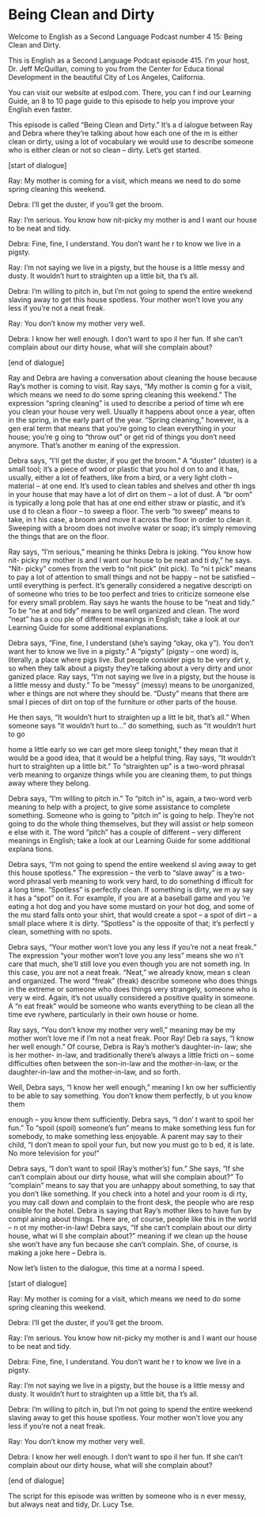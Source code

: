 # Being Clean and Dirty

Welcome to English as a Second Language Podcast number 4 15: Being Clean and Dirty.

This is English as a Second Language Podcast episode 415.  I’m your host, Dr. Jeff McQuillan, coming to you from the Center for Educa tional Development in the beautiful City of Los Angeles, California.

You can visit our website at eslpod.com.  There, you can f ind our Learning Guide, an 8 to 10 page guide to this episode to help you improve your English even faster.

This episode is called “Being Clean and Dirty.”  It’s a d ialogue between Ray and Debra where they’re talking about how each one of the m is either clean or dirty, using a lot of vocabulary we would use to describe someone  who is either clean or not so clean – dirty.  Let’s get started.

[start of dialogue]

Ray:  My mother is coming for a visit, which means we need  to do some spring cleaning this weekend.

Debra:  I’ll get the duster, if you’ll get the broom.

Ray:  I’m serious.  You know how nit-picky my mother is and  I want our house to be neat and tidy.

Debra:  Fine, fine, I understand.  You don’t want he r to know we live in a pigsty.

Ray:  I’m not saying we live in a pigsty, but the house is a little messy and dusty. It wouldn’t hurt to straighten up a little bit, tha t’s all.

Debra:  I’m willing to pitch in, but I’m not going to spend the entire weekend slaving away to get this house spotless.  Your mother won’t  love you any less if you’re not a neat freak.

Ray:  You don’t know my mother very well.

Debra:  I know her well enough.  I don’t want to spo il her fun.  If she can’t complain about our dirty house, what will she complain about?

 [end of dialogue]

Ray and Debra are having a conversation about cleaning the house because Ray’s mother is coming to visit.  Ray says, “My mother is comin g for a visit, which means we need to do some spring cleaning this weekend.”  The expression “spring cleaning” is used to describe a period of time wh ere you clean your house very well.  Usually it happens about once a year, often in the spring, in the early part of the year.  “Spring cleaning,” however, is a gen eral term that means that you’re going to clean everything in your house; you’re g oing to “throw out” or get rid of things you don’t need anymore.  That’s another m eaning of the expression.

Debra says, “I’ll get the duster, if you get the broom.”   A “duster” (duster) is a small tool; it’s a piece of wood or plastic that you hol d on to and it has, usually, either a lot of feathers, like from a bird, or a very light cloth – material – at one end.  It’s used to clean tables and shelves and other th ings in your house that may have a lot of dirt on them – a lot of dust.  A “br oom” is typically a long pole that has at one end either straw or plastic, and it’s use d to clean a floor – to sweep a floor.  The verb “to sweep” means to take, in t his case, a broom and move it across the floor in order to clean it.  Sweeping  with a broom does not involve water or soap; it’s simply removing the things that  are on the floor.

Ray says, “I’m serious,” meaning he thinks Debra is joking.  “You know how nit- picky my mother is and I want our house to be neat and ti dy,” he says.  “Nit- picky” comes from the verb to “nit pick” (nit pick).  To “ni t pick” means to pay a lot of attention to small things and not be happy – not be  satisfied – until everything is perfect.  It’s generally considered a negative descripti on of someone who tries to be too perfect and tries to criticize someone else for every small problem.  Ray says he wants the house to be “neat and tidy.”  To be “ne at and tidy” means to be well organized and clean.  The word “neat” has a cou ple of different meanings in English; take a look at our Learning Guide for some additional explanations.

Debra says, “Fine, fine, I understand (she’s saying “okay, oka y”).  You don’t want her to know we live in a pigsty.”  A “pigsty” (pigsty – one  word) is, literally, a place where pigs live.  But people consider pigs to be very dirt y, so when they talk about a pigsty they’re talking about a very dirty and unor ganized place.  Ray says, “I’m not saying we live in a pigsty, but the house is a little messy and dusty.”  To be “messy” (messy) means to be unorganized, wher e things are not where they should be.  “Dusty” means that there are smal l pieces of dirt on top of the furniture or other parts of the house.

He then says, “It wouldn’t hurt to straighten up a litt le bit, that’s all.”  When someone says “it wouldn’t hurt to...” do something, such  as “it wouldn’t hurt to go

 home a little early so we can get more sleep tonight,” they mean that it would be a good idea, that it would be a helpful thing.  Ray says, “It wouldn’t hurt to straighten up a little bit.”  To “straighten up” is a two-word phrasal verb meaning to organize things while you are cleaning them, to put things away where they belong.

Debra says, “I’m willing to pitch in.”  To “pitch in” is,  again, a two-word verb meaning to help with a project, to give some assistance to  complete something. Someone who is going to “pitch in” is going to help.  They’re not going to do the whole thing themselves, but they will assist or help someon e else with it.  The word “pitch” has a couple of different – very different  meanings in English; take a look at our Learning Guide for some additional explana tions.

Debra says, “I’m not going to spend the entire weekend sl aving away to get this house spotless.”  The expression – the verb to “slave away”  is a two-word phrasal verb meaning to work very hard, to do something d ifficult for a long time. “Spotless” is perfectly clean.  If something is dirty, we m ay say it has a “spot” on it.  For example, if you are at a baseball game and you ’re eating a hot dog and you have some mustard on your hot dog, and some of the mu stard falls onto your shirt, that would create a spot – a spot of dirt –  a small place where it is dirty.  “Spotless” is the opposite of that; it’s perfectl y clean, something with no spots.

Debra says, “Your mother won’t love you any less if you’re not a neat freak.”  The expression “your mother won’t love you any less” means she wo n’t care that much, she’ll still love you even though you are not someth ing.  In this case, you are not a neat freak.  “Neat,” we already know, mean s clean and organized.  The word “freak” (freak) describe someone who does things in the extreme or someone who does things very strangely, someone who is very w eird.  Again, it’s not usually considered a positive quality in someone.  A “n eat freak” would be someone who wants everything to be clean all the time eve rywhere, particularly in their own house or home.

Ray says, “You don’t know my mother very well,” meaning may be my mother won’t love me if I’m not a neat freak.  Poor Ray!  Deb ra says, “I know her well enough.”  Of course, Debra is Ray’s mother’s daughter-in- law; she is her mother- in-law, and traditionally there’s always a little fricti on – some difficulties often between the son-in-law and the mother-in-law, or the  daughter-in-law and the mother-in-law, and so forth.

Well, Debra says, “I know her well enough,” meaning I kn ow her sufficiently to be able to say something.  You don’t know them perfectly, b ut you know them

 enough – you know them sufficiently.  Debra says, “I don’ t want to spoil her fun.” To “spoil (spoil) someone’s fun” means to make something less fun for somebody, to make something less enjoyable.  A parent may say to their child, “I don’t mean to spoil your fun, but now you must go to b ed, it is late.  No more television for you!”

Debra says, “I don’t want to spoil (Ray’s mother’s) fun.”  She says, “If she can’t complain about our dirty house, what will she complain about?”  To “complain” means to say that you are unhappy about something, to say that you don’t like something.  If you check into a hotel and your room is di rty, you may call down and complain to the front desk, the people who are resp onsible for the hotel. Debra is saying that Ray’s mother likes to have fun by compl aining about things. There are, of course, people like this in the world – n ot my mother-in-law!  Debra says, “If she can’t complain about our dirty house, what wi ll she complain about?” meaning if we clean up the house she won’t have any fun because she can’t complain.  She, of course, is making a joke here – Debra  is.

Now let’s listen to the dialogue, this time at a norma l speed.

[start of dialogue]

Ray:  My mother is coming for a visit, which means we need  to do some spring cleaning this weekend.

Debra:  I’ll get the duster, if you’ll get the broom.

Ray:  I’m serious.  You know how nit-picky my mother is and  I want our house to be neat and tidy.

Debra:  Fine, fine, I understand.  You don’t want he r to know we live in a pigsty.

Ray:  I’m not saying we live in a pigsty, but the house is a little messy and dusty. It wouldn’t hurt to straighten up a little bit, tha t’s all.

Debra:  I’m willing to pitch in, but I’m not going to spend the entire weekend slaving away to get this house spotless.  Your mother won’t  love you any less if you’re not a neat freak.

Ray:  You don’t know my mother very well.

Debra:  I know her well enough.  I don’t want to spo il her fun.  If she can’t complain about our dirty house, what will she complain about?

 [end of dialogue]

The script for this episode was written by someone who is n ever messy, but always neat and tidy, Dr. Lucy Tse.





